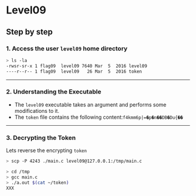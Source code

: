 # Level09
## Step by step
### 1. Access the user `level09` home directory
  ```bash
  > ls -la
  -rwsr-sr-x 1 flag09  level09 7640 Mar  5  2016 level09
  ----r--r-- 1 flag09  level09   26 Mar  5  2016 token
  ```
---

### 2. Understanding the Executable

  - The `level09` executable takes an argument and performs some modifications to it.
  - The `token` file contains the following content:`f4kmm6p|=�p�n��DB�Du{��`
---
### 3. Decrypting the Token
Lets reverse the encrypting `token`

  ```bash
  > scp -P 4243 ./main.c level09@127.0.0.1:/tmp/main.c
  
  > cd /tmp
  > gcc main.c
  > ./a.out $(cat ~/token)
  XXX
  ```
